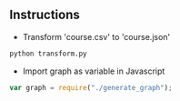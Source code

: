 ## Instructions
- Transform 'course.csv' to 'course.json'

```bash
python transform.py
```


- Import graph as variable in Javascript

```javascript
var graph = require("./generate_graph");
```

